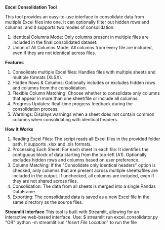 **Excel Consolidation Tool**

This tool provides an easy-to-use interface to consolidate data from multiple Excel files into one. It can optionally filter out hidden rows and columns, and it supports two modes of consolidation:
1. Identical Columns Mode: Only columns present in multiple files are included in the final consolidated dataset.
2. Union of All Columns Mode: All columns from every file are included, even if they are not identical across files.

**Features**
1. Consolidate multiple Excel files: Handles files with multiple sheets and multiple formats (XLSX).
2. Hidden Rows & Columns: Optionally includes or excludes hidden rows and columns from the consolidation.
3. Flexible Column Matching: Choose whether to consolidate only columns that appear in more than one sheet/file or include all columns.
4. Progress Updates: Real-time progress feedback during the consolidation process.
5. Warnings: Displays warnings when a sheet does not contain common columns when consolidating with identical headers.

**How It Works**
1. Reading Excel Files: The script reads all Excel files in the provided folder path. It supports .xlsx and .xls formats.
2. Processing Each Sheet: For each sheet in each file: It identifies the contiguous block of data starting from the top-left (A1). Optionally excludes hidden rows and columns based on user preference.
3. Column Matching: If the "Consolidate only identical headers" option is checked, only columns that are present across multiple sheets/files are included in the output. If unchecked, all columns are included, even if they are not shared across files.
4. Consolidation: The data from all sheets is merged into a single Pandas DataFrame.
5. Exporting: The consolidated data is saved as a new Excel file in the same directory as the source files.

**Streamlit Interface**
This tool is built with Streamlit, allowing for an interactive web-based interface.
Use: $ streamlit run excel_consolidator.py "OR" python -m streamlit run "_Insert File Location_" to run the file

